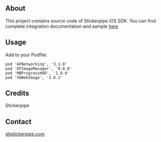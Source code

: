 ## About

This project contains source code of Stickerpipe iOS SDK.
You can find complete integration documentation and sample [here](https://github.com/908Inc/stkiOS)

## Usage

Add to your Podfile:
```objc
pod 'AFNetworking', '3.1.0'
pod 'DFImageManager', '0.8.0'
pod 'MBProgressHUD', '1.0.0'
pod 'SDWebImage', '3.8.2'
```

## Credits

Stickerpipe

## Contact

i@stickerpipe.com
